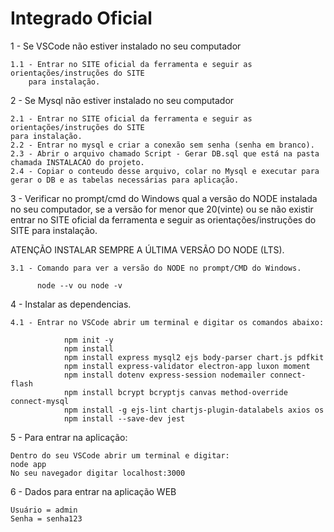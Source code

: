 # Integrado Oficial

1 - Se VSCode não estiver instalado no seu computador

    1.1 - Entrar no SITE oficial da ferramenta e seguir as orientações/instruções do SITE
        para instalação.



2 - Se Mysql não estiver instalado no seu computador

    2.1 - Entrar no SITE oficial da ferramenta e seguir as orientações/instruções do SITE
    para instalação.
    2.2 - Entrar no mysql e criar a conexão sem senha (senha em branco).
    2.3 - Abrir o arquivo chamado Script - Gerar DB.sql que está na pasta chamada INSTALACAO do projeto.
    2.4 - Copiar o conteudo desse arquivo, colar no Mysql e executar para gerar o DB e as tabelas necessárias para aplicação.



3 - Verificar no prompt/cmd do Windows qual a versão do NODE instalada no seu computador, se a versão for menor que 20(vinte) ou se não existir entrar no SITE oficial da ferramenta e seguir as orientações/instruções do SITE para instalação.

ATENÇÃO INSTALAR SEMPRE A ÚLTIMA VERSÃO DO NODE (LTS).

    3.1 - Comando para ver a versão do NODE no prompt/CMD do Windows.

          node --v ou node -v



4 - Instalar as dependencias. 

    4.1 - Entrar no VSCode abrir um terminal e digitar os comandos abaixo:

                npm init -y
                npm install
                npm install express mysql2 ejs body-parser chart.js pdfkit
                npm install express-validator electron-app luxon moment
                npm install dotenv express-session nodemailer connect-flash 
                npm install bcrypt bcryptjs canvas method-override connect-mysql
                npm install -g ejs-lint chartjs-plugin-datalabels axios os
                npm install --save-dev jest    
                          
5 - Para entrar na aplicação:

    Dentro do seu VSCode abrir um terminal e digitar:
    node app
    No seu navegador digitar localhost:3000


6 - Dados para entrar na aplicação WEB

    Usuário = admin
    Senha = senha123
